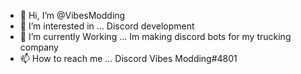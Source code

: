 - 👋 Hi, I’m @VibesModding
- 👀 I’m interested in ... Discord development 
- 🌱 I’m currently Working ... Im making discord bots for my trucking company
- 📫 How to reach me ... Discord Vibes Modding#4801
